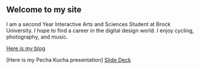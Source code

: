 ## Welcome to my site 

I am a second Year Interactive Arts and Sciences Student at Brock University. I hope to find a career in the digital design world. I enjoy cycling, photography, and music. 






[Here is my blog](blog.md)

[Here is my Pecha Kucha presentation] 
[Slide Deck](reveal/index.html) 
